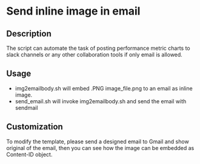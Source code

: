 # Send inline image in email

## Description
The script can automate the task of posting performance metric charts to slack channels or any other collaboration tools if only email is allowed.

## Usage
- img2emailbody.sh will embed .PNG image_file.png to an email as inline image.
- send_email.sh will invoke img2emailbody.sh and send the email with sendmail

## Customization
To modify the template, please send a designed email to Gmail and show original of the email, then you can see how the image can be embedded as Content-ID object.

